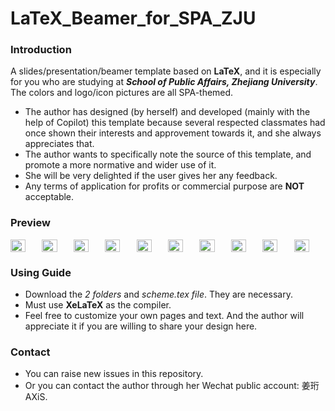 # LaTeX_Beamer_for_SPA_ZJU 


### Introduction  
A slides/presentation/beamer template based on **LaTeX**, and it is especially for you who are studying at ***School of Public Affairs, Zhejiang University***. The colors and logo/icon pictures are all SPA-themed.  
+ The author has designed (by herself) and developed (mainly with the help of Copilot) this template because several respected classmates had once shown their interests and approvement towards it, and she always appreciates that.
+ The author wants to specifically note the source of this template, and promote a more normative and wider use of it.
+ She will be very delighted if the user gives her any feedback.
+ Any terms of application for profits or commercial purpose are **NOT** acceptable.

### Preview
<div style="display: flex; justify-content: space-between;">
  <img src="https://github.com/user-attachments/assets/504bced5-5766-4dfd-8f42-dbe7c5eefea2"  style="width: 48%;" />
  <img src="https://github.com/user-attachments/assets/3c49b5e8-eadd-4692-837c-13b47ee14b9e"  style="width: 48%;" />
  <img src="https://github.com/user-attachments/assets/30d04a53-7512-4620-93ce-36252593b357"  style="width: 48%;" />
  <img src="https://github.com/user-attachments/assets/85610bff-f7a6-4140-90d3-c42bcdcb3cb5"  style="width: 48%;" />
  <img src="https://github.com/user-attachments/assets/93968442-d3d6-415b-bd0f-61693f5d062d"  style="width: 48%;" />
  <img src="https://github.com/user-attachments/assets/b42f6143-afd2-4b16-ae1d-7c6c0d42b974"  style="width: 48%;" />
  <img src="https://github.com/user-attachments/assets/cb517bb7-8d1d-4ab8-bb68-6d652bf51c40"  style="width: 48%;" />
  <img src="https://github.com/user-attachments/assets/d5c76a18-e842-41fa-aed2-b76aa023fa19"  style="width: 48%;" />
  <img src="https://github.com/user-attachments/assets/554cb59d-4a39-48b7-b2e2-55a0596daccd"  style="width: 48%;" />
  <img src="https://github.com/user-attachments/assets/43d8847b-bdf1-408a-bc7d-7ddf2bfc19e8"  style="width: 48%;" />
</div>





### Using Guide
+ Download the *2 folders* and *scheme.tex file*. They are necessary. 
+ Must use **XeLaTeX** as the compiler.
+ Feel free to customize your own pages and text. And the author will appreciate it if you are willing to share your design here.

### Contact
+ You can raise new issues in this repository.
+ Or you can contact the author through her Wechat public account: 姜珩AXiS.
